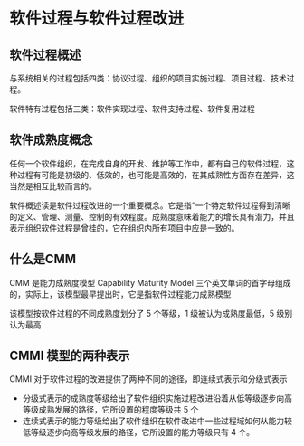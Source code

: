 #  软件过程与软件过程改进

## 软件过程概述

与系统相关的过程包括四类：协议过程、组织的项目实施过程、项目过程、技术过程。

软件特有过程包括三类：软件实现过程、软件支持过程、软件复用过程

## 软件成熟度概念

任何一个软件组织，在完成自身的开发、维护等工作中，都有自己的软件过程，这种过程有可能是初级的、低效的，也可能是高效的，在其成熟性方面存在差异，这当然是相互比较而言的。

软件概述读是软件过程改进的一个重要概念。它是指“一个特定软件过程得到清晰的定义、管理、测量、控制的有效程度。成熟度意味着能力的增长具有潜力，并且表示组织软件过程是曾桂的，它在组织内所有项目中应是一致的。

## 什么是CMM

CMM 是能力成熟度模型 Capability Maturity Model 三个英文单词的首字母组成的，实际上，该模型最早提出时，它是指软件过程能力成熟模型

该模型按软件过程的不同成熟度划分了 5 个等级，1 级被认为成熟度最低，5 级别认为最高

## CMMI 模型的两种表示

CMMI 对于软件过程的改进提供了两种不同的途径，即连续式表示和分级式表示

+ 分级式表示的成熟度等级给出了软件组织实施过程改进沿着从低等级逐步向高等级成熟发展的路径，它所设置的程度等级共 5 个
+ 连续式表示的能力等级给出了软件组织在软件改进中一些过程域如何从能力较低等级逐步向高等级发展的路径，它所设置的能力等级只有 4 个。
